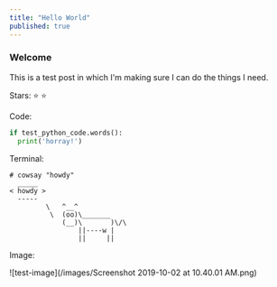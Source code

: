 ```yaml
---
title: "Hello World"
published: true
---
```


### Welcome

This is a test post in which I'm making sure I can do the things I need.

Stars: &#11088; &#11088;

Code:

```python
if test_python_code.words():
  print('horray!')
```

Terminal:

```console
# cowsay "howdy"
  _____
< howdy >
  -----
         \   ^__^ 
          \  (oo)\_______
             (__)\       )\/\
                 ||----w |
                 ||     ||
```

Image:

![test-image](/images/Screenshot 2019-10-02 at 10.40.01 AM.png) <!-- {:class="img-responsive"} -->



